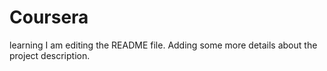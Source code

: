 # Coursera
learning 
I am editing the README file. Adding some more details about the project description.
